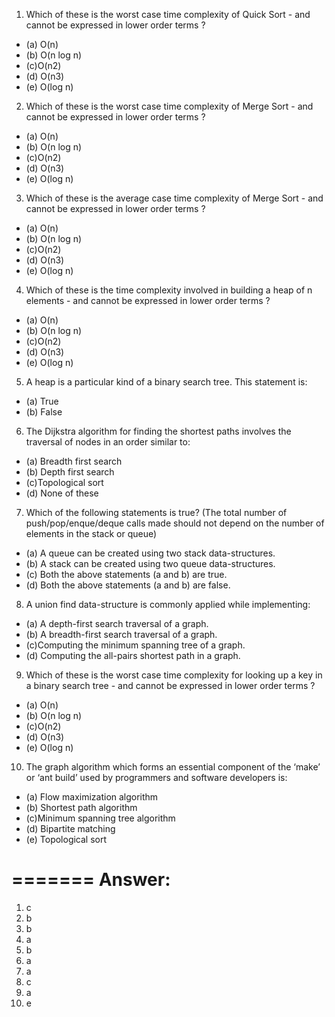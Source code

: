1. Which of these is the worst case time complexity of Quick Sort - and cannot be expressed in lower order terms ?
  * (a) O(n)
  * (b) O(n log n)
  * (c)O(n2)
  * (d) O(n3)
  * (e) O(log n)

2. Which of these is the worst case time complexity of Merge Sort - and cannot be expressed in lower order terms ?
  * (a) O(n)
  * (b) O(n log n)
  * (c)O(n2)
  * (d) O(n3)
  * (e) O(log n)

3. Which of these is the average case time complexity of Merge Sort - and cannot be expressed in lower order terms ?

  * (a) O(n)
  * (b) O(n log n)
  * (c)O(n2)
  * (d) O(n3)
  * (e) O(log n)

4. Which of these is the time complexity involved in building a heap of n elements - and cannot be expressed in lower order terms ?

  * (a) O(n)
  * (b) O(n log n)
  * (c)O(n2)
  * (d) O(n3)
  * (e) O(log n)

5. A heap is a particular kind of a binary search tree. This statement is:
  * (a) True
  * (b) False

6. The Dijkstra algorithm for finding the shortest paths involves the traversal of nodes in an order similar to:
  * (a) Breadth first search
  * (b) Depth first search
  * (c)Topological sort
  * (d) None of these

7. Which of the following statements is true? (The total number of push/pop/enque/deque calls made should not depend on the number of elements in the stack or queue)
  * (a) A queue can be created using two stack data-structures.
  * (b) A stack can be created using two queue data-structures.
  * (c) Both the above statements (a and b) are true.
  * (d) Both the above statements (a and b) are false.

8. A union find data-structure is commonly applied while implementing:
  * (a) A depth-first search traversal of a graph.
  * (b) A breadth-first search traversal of a graph.
  * (c)Computing the minimum spanning tree of a graph.
  * (d) Computing the all-pairs shortest path in a graph.

9. Which of these is the worst case time complexity for looking up a key in a binary search tree - and cannot be expressed in lower order terms ?

  * (a) O(n)
  * (b) O(n log n)
  * (c)O(n2)
  * (d) O(n3)
  * (e) O(log n)

10. The graph algorithm which forms an essential component of the ‘make’ or ‘ant build’ used by programmers and software developers is:

  * (a) Flow maximization algorithm 
  * (b) Shortest path algorithm
  * (c)Minimum spanning tree algorithm
  * (d) Bipartite matching
  * (e) Topological sort


=======
Answer:
=======
1. c
2. b
3. b
4. a
5. b
6. a
7. a
8. c
9. a
10. e

